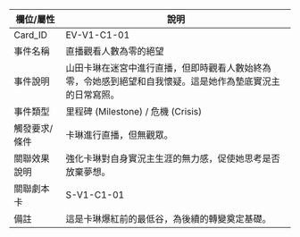 | 欄位/屬性 | 說明 |
|---|---|
| Card_ID | EV-V1-C1-01 |
| 事件名稱 | 直播觀看人數為零的絕望 |
| 事件說明 | 山田卡琳在迷宮中進行直播，但即時觀看人數始終為零，令她感到絕望和自我懷疑。這是她作為墊底實況主的日常寫照。 |
| 事件類型 | 里程碑 (Milestone) / 危機 (Crisis) |
| 觸發要求/條件 | 卡琳進行直播，但無觀眾。 |
| 關聯效果說明 | 強化卡琳對自身實況主生涯的無力感，促使她思考是否放棄夢想。 |
| 關聯劇本卡 | S-V1-C1-01 |
| 備註 | 這是卡琳爆紅前的最低谷，為後續的轉變奠定基礎。 |
